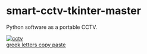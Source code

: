 # smart-cctv-tkinter-master
 Python software as a portable CCTV.

<a href="https://ibb.co/nr8dQMF"><img src="https://i.ibb.co/p2rV4jS/cctv.jpg" alt="cctv" border="0"></a><br /><a target='_blank' href='https://usefulwebtool.com/math-keyboard'>greek letters copy paste</a><br />
